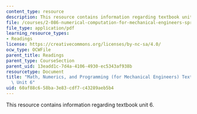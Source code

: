 ```yaml
---
content_type: resource
description: This resource contains information regarding textbook unit 6.
file: /courses/2-086-numerical-computation-for-mechanical-engineers-spring-2013/60af88c658ba3e83cdf7c43289aeb5b4_MIT2_086S13_Unit6_Textbook.pdf
file_type: application/pdf
learning_resource_types:
- Readings
license: https://creativecommons.org/licenses/by-nc-sa/4.0/
ocw_type: OCWFile
parent_title: Readings
parent_type: CourseSection
parent_uid: 13eadd1c-7d4a-4106-4930-ec5343af938b
resourcetype: Document
title: "Math, Numerics, and Programming (for Mechanical Engineers) Textbook \u2013\
  \ Unit 6"
uid: 60af88c6-58ba-3e83-cdf7-c43289aeb5b4
---
```

This resource contains information regarding textbook unit 6.
